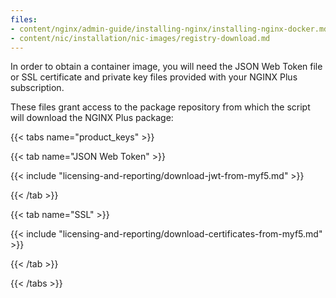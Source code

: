 ```yaml
---
files:
- content/nginx/admin-guide/installing-nginx/installing-nginx-docker.md
- content/nic/installation/nic-images/registry-download.md
---
```


In order to obtain a container image, you will need the JSON Web Token file or SSL certificate and private key files provided with your NGINX Plus subscription. 

These files grant access to the package repository from which the script will download the NGINX Plus package:

{{< tabs name="product_keys" >}}

{{< tab name="JSON Web Token" >}}

{{< include "licensing-and-reporting/download-jwt-from-myf5.md" >}}

{{< /tab >}}

{{< tab name="SSL" >}}

{{< include "licensing-and-reporting/download-certificates-from-myf5.md" >}}

{{< /tab >}}

{{< /tabs >}}